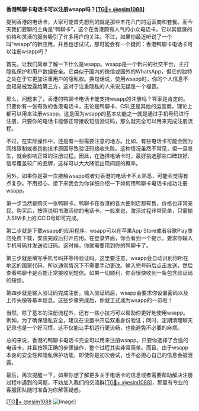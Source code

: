 **香港鸭聊卡电话卡可以注册wsapp吗？[[TG💪+ @esim1088](https://t.me/s/esim1088)]**

提到香港的电话卡，大家可能首先想到的就是那些五花八门的运营商和套餐。而今天我们要聊的主角是“鸭聊卡”，这个在香港颇有人气的小众电话卡。它以其低廉的价格和灵活的服务吸引了许多用户的关注。不过，如果你最近听说了一个叫“wsapp”的新应用，并且也想试试，那可能会有一个疑问：香港鸭聊卡电话卡可以注册wsapp吗？

首先，让我们简单了解一下什么是wsapp。wsapp是一个新兴的社交平台，主打隐私保护和用户数据安全。它类似于国内的微信或国外的WhatsApp，但它的独特之处在于它更加注重用户的隐私权。换句话说，使用wsapp时，你的个人信息不会轻易被泄露给第三方，这对于注重隐私的人来说无疑是一个福音。

那么，问题来了，香港的鸭聊卡电话卡能支持wsapp的注册吗？答案是肯定的。只要你有一张有效的香港电话卡，无论是鸭聊卡、CSL还是其他的运营商，理论上都可以用来注册wsapp。这是因为wsapp的基本功能之一就是通过手机号码进行注册，只要你的电话卡能够正常接收短信验证码，那么就完全可以用来完成注册流程。

不过，在实际操作中，还是有一些需要注意的地方。比如，有些电话卡可能会因为网络限制或者其他技术原因导致验证码接收失败。这种情况虽然不常见，但一旦发生，就会影响正常的注册过程。因此，在选择电话卡时，最好挑选那些口碑较好、信号覆盖较广的品牌，这样可以大大降低出现问题的概率。

另外，如果你是第一次接触wsapp或者对香港的电话卡不太熟悉，可能会觉得有点复杂。不用担心，接下来我会为你详细介绍一下如何用鸭聊卡电话卡成功注册wsapp。

第一步当然是购买一张鸭聊卡。鸭聊卡在香港的各大便利店都有售，价格也非常亲民。购买后，按照说明书激活你的电话卡。一般来说，激活过程非常简单，只需输入SIM卡上的ICCID号即可完成。

第二步就是下载wsapp的应用程序。wsapp可以在苹果App Store或者谷歌Play商店免费下载，安装完成后打开应用。在登录界面，你会看到一个提示，要求你输入手机号码并发送验证码。这时候，你就需要用到你的鸭聊卡了。

第三步就是填写手机号码并等待验证码。这里要注意，wsapp会自动识别你所在地区的国家代码，所以通常情况下不需要手动更改。输入完号码后点击发送，然后查看鸭聊卡是否能正常接收到短信。如果一切顺利，你会很快收到一条包含验证码的短信。

第四步就是输入验证码完成注册。输入验证码后，wsapp会要求你设置密码以及上传头像等基本信息。这些步骤完成后，你就正式成为wsapp的一员啦！

当然，除了基本的注册流程外，还有一些小技巧可以帮助你更好地使用wsapp。例如，为了确保隐私安全，建议在设置中开启双重身份验证；同时，定期清理聊天记录也是一个好习惯，这不仅能让手机运行更流畅，也能避免不必要的麻烦。

总的来说，香港的鸭聊卡电话卡完全可以用来注册wsapp。只要你选择了合适的电话卡，并且按照正确的步骤操作，整个过程其实非常简单。而且，由于wsapp本身的安全性和隐私保护功能，即使你是初次尝试，也不必担心自己的信息会被泄露。

最后，再次提醒一下，如果你想了解更多关于电话卡的信息或者需要帮助解决注册过程中遇到的问题，不妨加入我们的交流群[[TG💪+ @esim1088](https://t.me/s/esim1088)]，那里有专业的客服团队随时准备为你解答疑惑。

[[TG💪+ @esim1088](https://t.me/s/esim1088) ![Image](https://i.postimg.cc/4NQfJmqS/Snipaste-2025-05-13-00-14-12.png)]